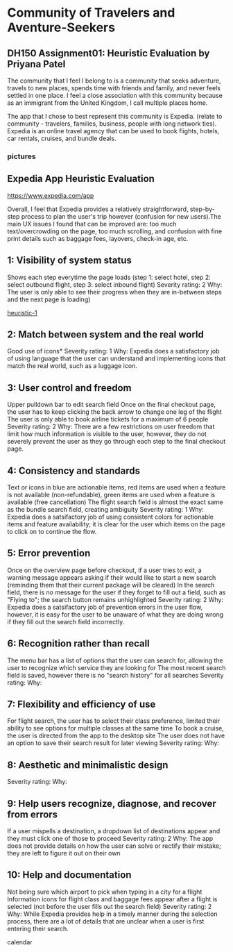 # Community of Travelers and Aventure-Seekers

## DH150 Assignment01: Heuristic Evaluation by Priyana Patel

The community that I feel I belong to is a community that seeks adventure, travels to new places, spends time with friends and family, and never feels settled in one place. I feel a close association with this community because as an immigrant from the United Kingdom, I call multiple places home. 

The app that I chose to best represent this community is Expedia. (relate to community - travelers, families, business, people with long network ties). Expedia is an online travel agency that can be used to book flights, hotels, car rentals, cruises, and bundle deals. 
### pictures 

## Expedia App Heuristic Evaluation

https://www.expedia.com/app

Overall, I feel that Expedia provides a relatively straightforward, step-by-step process to plan the user's trip however (confusion for new users).The main UX issues I found that can be improved are: too much text/overcrowding on the page, too much scrolling, and confusion with fine print details such as baggage fees, layovers, check-in age, etc. 

## 1: Visibility of system status
Shows each step everytime the page loads (step 1: select hotel, step 2: select outbound flight, step 3: select inbound flight)
Severity rating: 2 
Why: The user is only able to see their progress when they are in-between steps and the next page is loading)

[heuristic-1](https://github.com/priyanapatel57/DH150-UX/blob/master/heuristic%201.png)

## **2: Match between system and the real world**
Good use of icons*
Severity rating: 1 
Why: Expedia does a satisfactory job of using language that the user can understand and implementing icons that match the real world, such as a luggage icon.

## **3: User control and freedom**
Upper pulldown bar to edit search field
Once on the final checkout page, the user has to keep clicking the back arrow to change one leg of the flight 
The user is only able to book airline tickets for a maximum of 6 people
Severity rating: 2 
Why: There are a few restrictions on user freedom that limit how much information is visible to the user, however, they do not severely prevent the user as they go through each step to the final checkout page. 

## **4: Consistency and standards**
Text or icons in blue are actionable items, red items are used when a feature is not available (non-refundable), green items are used when a feature is available (free cancellation)
The flight search field is almost the exact same as the bundle search field, creating ambiguity
Severity rating: 1
Why: Expedia does a satsifactory job of using consistent colors for actionable items and feature availability; it is clear for the user which items on the page to click on to continue the flow.

## **5: Error prevention** 
Once on the overview page before checkout, if a user tries to exit, a warning message appears asking if their would like to start a new search (reminding them that their current package will be cleared)
In the search field, there is no message for the user if they forget to fill out a field, such as "Flying to"; the search button remains unhighlighted
Severity rating: 2
Why: Expedia does a satsifactory job of prevention errors in the user flow, however, it is easy for the user to be unaware of what they are doing wrong if they fill out the search field incorrectly. 

## **6: Recognition rather than recall**
The menu bar has a list of options that the user can search for, allowing the user to recognize which service they are looking for
The most recent search field is saved, however there is no "search history" for all searches 
Severity rating: 
Why:

## **7: Flexibility and efficiency of use**
For flight search, the user has to select their class preference, limited their ability to see options for multiple classes at the same time
To book a cruise, the user is directed from the app to the desktop site 
The user does not have an option to save their search result for later viewing 
Severity rating:
Why: 

## **8: Aesthetic and minimalistic design**
Severity rating:
Why: 

## **9: Help users recognize, diagnose, and recover from errors**
If a user mispells a destination, a dropdown list of destinations appear and they must click one of those to proceed 
Severity rating: 2
Why: The app does not provide details on how the user can solve or rectify their mistake; they are left to figure it out on their own

## **10: Help and documentation**
Not being sure which airport to pick when typing in a city for a flight
Information icons for flight class and baggage fees appear after a flight is selected (not before the user fills out the search field)
Severity rating: 2
Why: While Expedia provides help in a timely manner during the selection process, there are a lot of details that are unclear when a user is first entering their search.

calendar 
